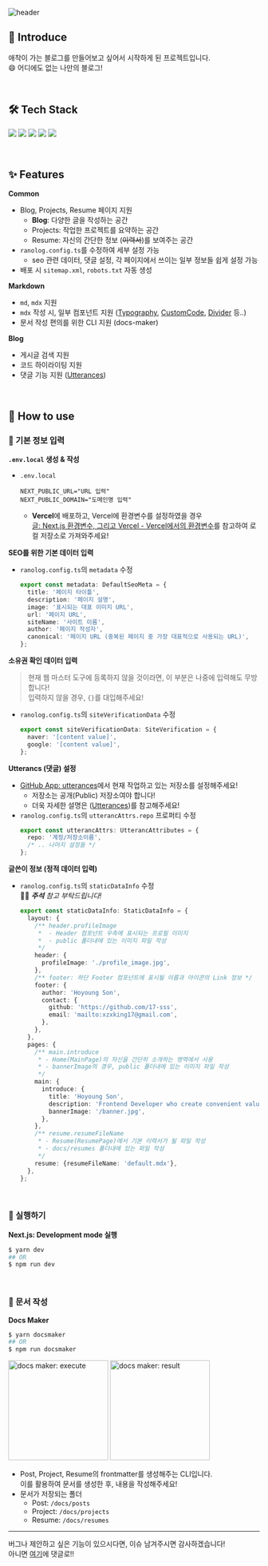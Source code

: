 ![header](https://capsule-render.vercel.app/api?type=waving&color=auto&height=200&section=header&text=Ranolog%20🦖&fontSize=72&animation=fadeIn)

## 👋 Introduce

애착이 가는 블로그를 만들어보고 싶어서 시작하게 된 프로젝트입니다.  
😄 어디에도 없는 나만의 블로그!

<br/>

## 🛠️ Tech Stack

<p>
  <img src="https://img.shields.io/badge/TypeScript-3178C6?style=flat-square&logo=TypeScript&logoColor=white"/>
  <img src="https://img.shields.io/badge/React-61DAFB?style=flat-square&logo=React&logoColor=white"/>
  <img src="https://img.shields.io/badge/Storybook-FF4785?style=flat-square&logo=Storybook&logoColor=white"/>
  <img src="https://img.shields.io/badge/Next.js-000000?style=flat-square&logo=Next.js&logoColor=white"/>
  <img src="https://img.shields.io/badge/Vercel-000000?style=flat-square&logo=Vercel&logoColor=white"/>
</p>

<br/>

## ✨ Features

**Common**

- Blog, Projects, Resume 페이지 지원
  - **Blog**: 다양한 글을 작성하는 공간
  - Projects: 작업한 프로젝트를 요약하는 공간
  - Resume: 자신의 간단한 정보 (~~이력서~~)를 보여주는 공간
- `ranolog.config.ts`를 수정하여 세부 설정 가능
  - seo 관련 데이터, 댓글 설정, 각 페이지에서 쓰이는 일부 정보들 쉽게 설정 가능
- 배포 시 `sitemap.xml`, `robots.txt` 자동 생성

**Markdown**

- `md`, `mdx` 지원
- `mdx` 작성 시, 일부 컴포넌트 지원 ([Typography](https://ranolog-storybook.vercel.app/?path=/story/components-shared-typography--default), [CustomCode](https://ranolog-storybook.vercel.app/?path=/story/components-shared-customcode--default-red), [Divider](https://ranolog-storybook.vercel.app/?path=/story/components-shared-divider--default) 등..)
- 문서 작성 편의를 위한 CLI 지원 (docs-maker)

**Blog**

- 게시글 검색 지원
- 코드 하이라이팅 지원
- 댓글 기능 지원 ([Utterances](https://utteranc.es/))

<br/>

## 🤔 How to use

### 📝 기본 정보 입력

**`.env.local` 생성 & 작성**

- `.env.local`
  ```
  NEXT_PUBLIC_URL="URL 입력"
  NEXT_PUBLIC_DOMAIN="도메인명 입력"
  ```
  - **Vercel**에 배포하고, Vercel에 환경변수를 설정하였을 경우  
    [글: Next.js 환경변수, 그리고 Vercel - Vercel에서의 환경변수](http://hoyoung.dev/blog/2022-12-21-nextjs_env)를 참고하여 로컬 저장소로 가져와주세요!

**SEO를 위한 기본 데이터 입력**

- `ranolog.config.ts`의 `metadata` 수정
  ```ts
  export const metadata: DefaultSeoMeta = {
    title: '페이지 타이틀',
    description: '페이지 설명',
    image: '표시되는 대표 이미지 URL',
    url: '페이지 URL',
    siteName: '사이트 이름',
    author: '페이지 작성자',
    canonical: '페이지 URL (중복된 페이지 중 가장 대표적으로 사용되는 URL)',
  };
  ```

**소유권 확인 데이터 입력**

> 현재 웹 마스터 도구에 등록하지 않을 것이라면, 이 부분은 나중에 입력해도 무방합니다!  
> 입력하지 않을 경우, `{}`를 대입해주세요!

- `ranolog.config.ts`의 `siteVerificationData` 수정
  ```ts
  export const siteVerificationData: SiteVerification = {
    naver: '[content value]',
    google: '[content value]',
  };
  ```

**Utterancs (댓글) 설정**

- [GitHub App: utterances](https://github.com/apps/utterances)에서 현재 작업하고 있는 저장소를 설정해주세요!
  - 저장소는 공개(Public) 저장소여야 합니다!
  - 더욱 자세한 설명은 ([Utterances](https://utteranc.es/))를 참고해주세요!
- `ranolog.config.ts`의 `utterancAttrs.repo` 프로퍼티 수정
  ```ts
  export const utterancAttrs: UtterancAttributes = {
    repo: '계정/저장소이름',
    /* .. 나머지 설정들 */
  };
  ```

**글쓴이 정보 (정적 데이터 입력)**

- `ranolog.config.ts`의 `staticDataInfo` 수정  
  🙇‍♂️ _**주석** 참고 부탁드립니다!_
  ```ts
  export const staticDataInfo: StaticDataInfo = {
    layout: {
      /** header.profileImage
       *  - Header 컴포넌트 우측에 표시되는 프로필 이미지
       *  - public 폴더내에 있는 이미지 파일 작성
       */
      header: {
        profileImage: './profile_image.jpg',
      },
      /** footer: 하단 Footer 컴포넌트에 표시될 이름과 아이콘의 Link 정보 */
      footer: {
        author: 'Hoyoung Son',
        contact: {
          github: 'https://github.com/17-sss',
          email: 'mailto:xzxking17@gmail.com',
        },
      },
    },
    pages: {
      /** main.introduce
       * - Home(MainPage)의 자신을 간단히 소개하는 영역에서 사용
       * - bannerImage의 경우, public 폴더내에 있는 이미지 파일 작성
       */
      main: {
        introduce: {
          title: 'Hoyoung Son',
          description: 'Frontend Developer who create convenient value.',
          bannerImage: '/banner.jpg',
        },
      },
      /** resume.resumeFileName
       * - Resume(ResumePage)에서 기본 이력서가 될 파일 작성
       * - docs/resumes 폴더내에 있는 파일 작성
       */
      resume: {resumeFileName: 'default.mdx'},
    },
  };
  ```

<br/>

### 🏃 실행하기

**Next.js: Development mode 실행**

```sh
$ yarn dev
## OR
$ npm run dev
```

<br/>

### 📄 문서 작성

**Docs Maker**

```sh
$ yarn docsmaker
## OR
$ npm run docsmaker
```

<p>
  <img height="200" src="https://user-images.githubusercontent.com/33610315/208363192-9b769551-c80e-4fa1-971c-9f150811d56b.gif" alt="docs maker: execute" />
  <img height="200" src="https://user-images.githubusercontent.com/33610315/208363214-33ada6c8-e1ca-48d3-9ee9-bd2a7add776f.png" alt="docs maker: result" >
</p>

- Post, Project, Resume의 frontmatter를 생성해주는 CLI입니다.  
  이를 활용하여 문서를 생성한 후, 내용을 작성해주세요!
- 문서가 저장되는 폴더
  - Post: `/docs/posts`
  - Project: `/docs/projects`
  - Resume: `/docs/resumes`

---

버그나 제안하고 싶은 기능이 있으시다면, 이슈 남겨주시면 감사하겠습니다!  
아니면 [여기]()에 댓글로!!
